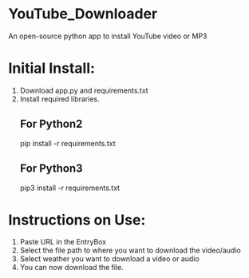 # YouTube_Downloader

An open-source python app to install YouTube video or MP3  

# Initial Install:  
1. Download app.py and requirements.txt
2. Install required libraries.
    ## For Python2
    pip install -r requirements.txt
    ## For Python3
    pip3 install -r requirements.txt

# Instructions on Use:
1. Paste URL in the EntryBox
2. Select the file path to where you want to download the video/audio
3. Select weather you want to download a video or audio
4. You can now download the file.
